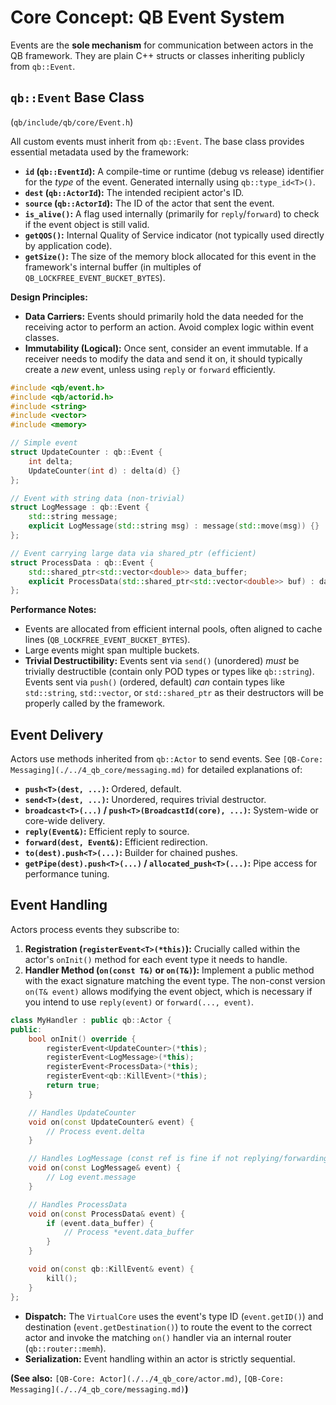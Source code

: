 # Core Concept: QB Event System

Events are the **sole mechanism** for communication between actors in the QB framework. They are plain C++ structs or classes inheriting publicly from `qb::Event`.

## `qb::Event` Base Class

(`qb/include/qb/core/Event.h`)

All custom events must inherit from `qb::Event`. The base class provides essential metadata used by the framework:

*   **`id` (`qb::EventId`):** A compile-time or runtime (debug vs release) identifier for the *type* of the event. Generated internally using `qb::type_id<T>()`.
*   **`dest` (`qb::ActorId`):** The intended recipient actor's ID.
*   **`source` (`qb::ActorId`):** The ID of the actor that sent the event.
*   **`is_alive()`:** A flag used internally (primarily for `reply`/`forward`) to check if the event object is still valid.
*   **`getQOS()`:** Internal Quality of Service indicator (not typically used directly by application code).
*   **`getSize()`:** The size of the memory block allocated for this event in the framework's internal buffer (in multiples of `QB_LOCKFREE_EVENT_BUCKET_BYTES`).

**Design Principles:**

*   **Data Carriers:** Events should primarily hold the data needed for the receiving actor to perform an action. Avoid complex logic within event classes.
*   **Immutability (Logical):** Once sent, consider an event immutable. If a receiver needs to modify the data and send it on, it should typically create a *new* event, unless using `reply` or `forward` efficiently.

```cpp
#include <qb/event.h>
#include <qb/actorid.h>
#include <string>
#include <vector>
#include <memory>

// Simple event
struct UpdateCounter : qb::Event {
    int delta;
    UpdateCounter(int d) : delta(d) {}
};

// Event with string data (non-trivial)
struct LogMessage : qb::Event {
    std::string message;
    explicit LogMessage(std::string msg) : message(std::move(msg)) {}
};

// Event carrying large data via shared_ptr (efficient)
struct ProcessData : qb::Event {
    std::shared_ptr<std::vector<double>> data_buffer;
    explicit ProcessData(std::shared_ptr<std::vector<double>> buf) : data_buffer(std::move(buf)) {}
};
```

**Performance Notes:**
*   Events are allocated from efficient internal pools, often aligned to cache lines (`QB_LOCKFREE_EVENT_BUCKET_BYTES`).
*   Large events might span multiple buckets.
*   **Trivial Destructibility:** Events sent via `send()` (unordered) *must* be trivially destructible (contain only POD types or types like `qb::string`). Events sent via `push()` (ordered, default) *can* contain types like `std::string`, `std::vector`, or `std::shared_ptr` as their destructors will be properly called by the framework.

## Event Delivery

Actors use methods inherited from `qb::Actor` to send events. See `[QB-Core: Messaging](./../4_qb_core/messaging.md)` for detailed explanations of:

*   **`push<T>(dest, ...)`:** Ordered, default.
*   **`send<T>(dest, ...)`:** Unordered, requires trivial destructor.
*   **`broadcast<T>(...)` / `push<T>(BroadcastId(core), ...)`:** System-wide or core-wide delivery.
*   **`reply(Event&)`:** Efficient reply to source.
*   **`forward(dest, Event&)`:** Efficient redirection.
*   **`to(dest).push<T>(...)`:** Builder for chained pushes.
*   **`getPipe(dest).push<T>(...)` / `allocated_push<T>(...)`:** Pipe access for performance tuning.

## Event Handling

Actors process events they subscribe to:

1.  **Registration (`registerEvent<T>(*this)`):** Crucially called within the actor's `onInit()` method for each event type it needs to handle.
2.  **Handler Method (`on(const T&)` or `on(T&)`):** Implement a public method with the exact signature matching the event type. The non-const version `on(T& event)` allows modifying the event object, which is necessary if you intend to use `reply(event)` or `forward(..., event)`.

```cpp
class MyHandler : public qb::Actor {
public:
    bool onInit() override {
        registerEvent<UpdateCounter>(*this);
        registerEvent<LogMessage>(*this);
        registerEvent<ProcessData>(*this);
        registerEvent<qb::KillEvent>(*this);
        return true;
    }

    // Handles UpdateCounter
    void on(const UpdateCounter& event) {
        // Process event.delta
    }

    // Handles LogMessage (const ref is fine if not replying/forwarding)
    void on(const LogMessage& event) {
        // Log event.message
    }

    // Handles ProcessData
    void on(const ProcessData& event) {
        if (event.data_buffer) {
            // Process *event.data_buffer
        }
    }

    void on(const qb::KillEvent& event) {
        kill();
    }
};
```

*   **Dispatch:** The `VirtualCore` uses the event's type ID (`event.getID()`) and destination (`event.getDestination()`) to route the event to the correct actor and invoke the matching `on()` handler via an internal router (`qb::router::memh`).
*   **Serialization:** Event handling within an actor is strictly sequential.

**(See also:** `[QB-Core: Actor](./../4_qb_core/actor.md)`, `[QB-Core: Messaging](./../4_qb_core/messaging.md)`**)** 